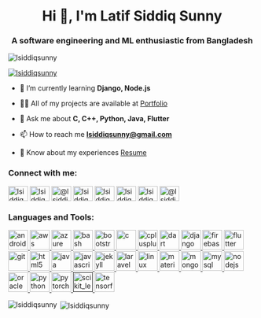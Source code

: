 <h1 align="center">Hi 👋, I'm Latif Siddiq Sunny</h1>
<h3 align="center">A software engineering and ML enthusiastic from Bangladesh</h3>

<p align="left"> <img src="https://komarev.com/ghpvc/?username=lsiddiqsunny&label=Profile%20views&color=0e75b6&style=flat" alt="lsiddiqsunny" /> </p>

<p align="left"> <a href="https://github.com/ryo-ma/github-profile-trophy"><img src="https://github-profile-trophy.vercel.app/?username=lsiddiqsunny" alt="lsiddiqsunny" /></a> </p>

- 🌱 I’m currently learning **Django, Node.js**

- 👨‍💻 All of my projects are available at [Portfolio](https://lsiddiqsunny.azurewebsites.net/)

- 💬 Ask me about **C, C++, Python, Java, Flutter**

- 📫 How to reach me **lsiddiqsunny@gmail.com**

- 📄 Know about my experiences [Resume](https://lsiddiqsunny.azurewebsites.net/Mohammed%20Latif%20Siddiq.pdf)

<p align="left">
<h3 align="left">Connect with me:</h3>
<a href="https://linkedin.com/in/lsiddiqsunny" target="blank"><img align="center" src="https://cdn.jsdelivr.net/npm/simple-icons@3.0.1/icons/linkedin.svg" alt="lsiddiqsunny" height="30" width="40" /></a>
<a href="https://kaggle.com/lsiddiqsunny" target="blank"><img align="center" src="https://cdn.jsdelivr.net/npm/simple-icons@3.0.1/icons/kaggle.svg" alt="lsiddiqsunny" height="30" width="40" /></a>
<a href="https://medium.com/@lsiddiqsunny" target="blank"><img align="center" src="https://cdn.jsdelivr.net/npm/simple-icons@3.0.1/icons/medium.svg" alt="@lsiddiqsunny" height="30" width="40" /></a>
<a href="https://www.codechef.com/users/lsiddiqsunny" target="blank"><img align="center" src="https://cdn.jsdelivr.net/npm/simple-icons@3.1.0/icons/codechef.svg" alt="lsiddiqsunny" height="30" width="40" /></a>
<a href="https://www.hackerrank.com/lsiddiqsunny" target="blank"><img align="center" src="https://cdn.jsdelivr.net/npm/simple-icons@3.0.1/icons/hackerrank.svg" alt="lsiddiqsunny" height="30" width="40" /></a>
<a href="https://codeforces.com/profile/lsiddiqsunny" target="blank"><img align="center" src="https://cdn.jsdelivr.net/npm/simple-icons@3.0.1/icons/codeforces.svg" alt="lsiddiqsunny" height="30" width="40" /></a>
<a href="https://www.leetcode.com/lsiddiqsunny" target="blank"><img align="center" src="https://cdn.jsdelivr.net/npm/simple-icons@3.0.1/icons/leetcode.svg" alt="lsiddiqsunny" height="30" width="40" /></a>
<a href="https://www.hackerearth.com/@lsiddiqsunny" target="blank"><img align="center" src="https://cdn.jsdelivr.net/npm/simple-icons@3.0.1/icons/hackerearth.svg" alt="@lsiddiqsunny" height="30" width="40" /></a>
</p>

<h3 align="left">Languages and Tools:</h3>
<p align="left"> <a href="https://developer.android.com" target="_blank"> <img src="https://devicons.github.io/devicon/devicon.git/icons/android/android-original-wordmark.svg" alt="android" width="40" height="40"/> </a> <a href="https://aws.amazon.com" target="_blank"> <img src="https://devicons.github.io/devicon/devicon.git/icons/amazonwebservices/amazonwebservices-original-wordmark.svg" alt="aws" width="40" height="40"/> </a> <a href="https://azure.microsoft.com/en-in/" target="_blank"> <img src="https://www.vectorlogo.zone/logos/microsoft_azure/microsoft_azure-icon.svg" alt="azure" width="40" height="40"/> </a> <a href="https://www.gnu.org/software/bash/" target="_blank"> <img src="https://www.vectorlogo.zone/logos/gnu_bash/gnu_bash-icon.svg" alt="bash" width="40" height="40"/> </a> <a href="https://getbootstrap.com" target="_blank"> <img src="https://devicons.github.io/devicon/devicon.git/icons/bootstrap/bootstrap-plain.svg" alt="bootstrap" width="40" height="40"/> </a> <a href="https://www.cprogramming.com/" target="_blank"> <img src="https://devicons.github.io/devicon/devicon.git/icons/c/c-original.svg" alt="c" width="40" height="40"/> </a> <a href="https://www.w3schools.com/cpp/" target="_blank"> <img src="https://devicons.github.io/devicon/devicon.git/icons/cplusplus/cplusplus-original.svg" alt="cplusplus" width="40" height="40"/> </a> <a href="https://dart.dev" target="_blank"> <img src="https://www.vectorlogo.zone/logos/dartlang/dartlang-icon.svg" alt="dart" width="40" height="40"/> </a> <a href="https://www.djangoproject.com/" target="_blank"> <img src="https://devicons.github.io/devicon/devicon.git/icons/django/django-original.svg" alt="django" width="40" height="40"/> </a> <a href="https://firebase.google.com/" target="_blank"> <img src="https://www.vectorlogo.zone/logos/firebase/firebase-icon.svg" alt="firebase" width="40" height="40"/> </a> <a href="https://flutter.dev" target="_blank"> <img src="https://www.vectorlogo.zone/logos/flutterio/flutterio-icon.svg" alt="flutter" width="40" height="40"/> </a> <a href="https://git-scm.com/" target="_blank"> <img src="https://www.vectorlogo.zone/logos/git-scm/git-scm-icon.svg" alt="git" width="40" height="40"/> </a> <a href="https://www.w3.org/html/" target="_blank"> <img src="https://devicons.github.io/devicon/devicon.git/icons/html5/html5-original-wordmark.svg" alt="html5" width="40" height="40"/> </a> <a href="https://www.java.com" target="_blank"> <img src="https://devicons.github.io/devicon/devicon.git/icons/java/java-original-wordmark.svg" alt="java" width="40" height="40"/> </a> <a href="https://developer.mozilla.org/en-US/docs/Web/JavaScript" target="_blank"> <img src="https://devicons.github.io/devicon/devicon.git/icons/javascript/javascript-original.svg" alt="javascript" width="40" height="40"/> </a> <a href="https://jekyllrb.com/" target="_blank"> <img src="https://www.vectorlogo.zone/logos/jekyllrb/jekyllrb-icon.svg" alt="jekyll" width="40" height="40"/> </a> <a href="https://laravel.com/" target="_blank"> <img src="https://devicons.github.io/devicon/devicon.git/icons/laravel/laravel-plain-wordmark.svg" alt="laravel" width="40" height="40"/> </a> <a href="https://www.linux.org/" target="_blank"> <img src="https://devicons.github.io/devicon/devicon.git/icons/linux/linux-original.svg" alt="linux" width="40" height="40"/> </a> <a href="https://materializecss.com/" target="_blank"> <img src="https://raw.githubusercontent.com/prplx/svg-logos/5585531d45d294869c4eaab4d7cf2e9c167710a9/svg/materialize.svg" alt="materialize" width="40" height="40"/> </a> <a href="https://www.mongodb.com/" target="_blank"> <img src="https://devicons.github.io/devicon/devicon.git/icons/mongodb/mongodb-original-wordmark.svg" alt="mongodb" width="40" height="40"/> </a> <a href="https://www.mysql.com/" target="_blank"> <img src="https://devicons.github.io/devicon/devicon.git/icons/mysql/mysql-original-wordmark.svg" alt="mysql" width="40" height="40"/> </a> <a href="https://nodejs.org" target="_blank"> <img src="https://devicons.github.io/devicon/devicon.git/icons/nodejs/nodejs-original-wordmark.svg" alt="nodejs" width="40" height="40"/> </a> <a href="https://www.oracle.com/" target="_blank"> <img src="https://devicons.github.io/devicon/devicon.git/icons/oracle/oracle-original.svg" alt="oracle" width="40" height="40"/> </a> <a href="https://www.python.org" target="_blank"> <img src="https://devicons.github.io/devicon/devicon.git/icons/python/python-original.svg" alt="python" width="40" height="40"/> </a> <a href="https://pytorch.org/" target="_blank"> <img src="https://www.vectorlogo.zone/logos/pytorch/pytorch-icon.svg" alt="pytorch" width="40" height="40"/> </a> <a href="" target="_blank"> <img src="https://upload.wikimedia.org/wikipedia/commons/0/05/Scikit_learn_logo_small.svg" alt="scikit_learn" width="40" height="40"/> </a> <a href="https://www.tensorflow.org" target="_blank"> <img src="https://www.vectorlogo.zone/logos/tensorflow/tensorflow-icon.svg" alt="tensorflow" width="40" height="40"/> </a> </p>

<p><img align="left" src="https://github-readme-stats.vercel.app/api/top-langs/?username=lsiddiqsunny&layout=compact&hide=Jupyter%20Notebook,tex" alt="lsiddiqsunny" /></p>

<p>&nbsp;<img align="center" src="https://github-readme-stats.vercel.app/api?username=lsiddiqsunny&show_icons=true" alt="lsiddiqsunny" /></p>

